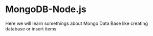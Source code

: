 # MongoDB-Node.js
Here we will learn somethings about Mongo Data Base like creating database or insert items 
